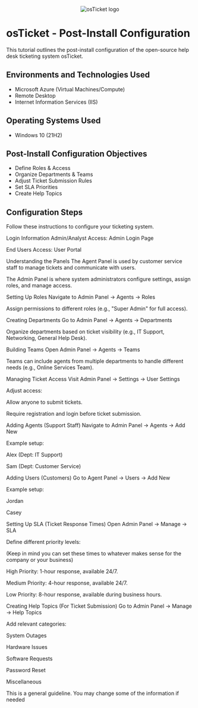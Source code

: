 <p align="center">
<img src="https://i.imgur.com/Clzj7Xs.png" alt="osTicket logo"/>
</p>

<h1>osTicket - Post-Install Configuration</h1>
This tutorial outlines the post-install configuration of the open-source help desk ticketing system osTicket.<br />




<h2>Environments and Technologies Used</h2>

- Microsoft Azure (Virtual Machines/Compute)
- Remote Desktop
- Internet Information Services (IIS)

<h2>Operating Systems Used </h2>

- Windows 10</b> (21H2)

<h2>Post-Install Configuration Objectives</h2>

- Define Roles & Access
- Organize Departments & Teams
- Adjust Ticket Submission Rules
- Set SLA Priorities
- Create Help Topics

<h2>Configuration Steps</h2>

Follow these instructions to configure your ticketing system.

Login Information
Admin/Analyst Access: Admin Login Page

End Users Access: User Portal

Understanding the Panels
The Agent Panel is used by customer service staff to manage tickets and communicate with users.

The Admin Panel is where system administrators configure settings, assign roles, and manage access.

Setting Up Roles
Navigate to Admin Panel → Agents → Roles

Assign permissions to different roles (e.g., "Super Admin" for full access).

Creating Departments
Go to Admin Panel → Agents → Departments

Organize departments based on ticket visibility (e.g., IT Support, Networking, General Help Desk).

Building Teams
Open Admin Panel → Agents → Teams

Teams can include agents from multiple departments to handle different needs (e.g., Online Services Team).

Managing Ticket Access
Visit Admin Panel → Settings → User Settings

Adjust access:

Allow anyone to submit tickets.

Require registration and login before ticket submission.

Adding Agents (Support Staff)
Navigate to Admin Panel → Agents → Add New

Example setup:

Alex (Dept: IT Support)

Sam (Dept: Customer Service)

Adding Users (Customers)
Go to Agent Panel → Users → Add New

Example setup:

Jordan

Casey

Setting Up SLA (Ticket Response Times)
Open Admin Panel → Manage → SLA

Define different priority levels:

(Keep in mind you can set these times to whatever makes sense for the company or your business)

High Priority: 1-hour response, available 24/7.

Medium Priority: 4-hour response, available 24/7.

Low Priority: 8-hour response, available during business hours.

Creating Help Topics (For Ticket Submission)
Go to Admin Panel → Manage → Help Topics

Add relevant categories:

System Outages

Hardware Issues

Software Requests

Password Reset

Miscellaneous

This is a general guideline. You may change some of the information if needed
